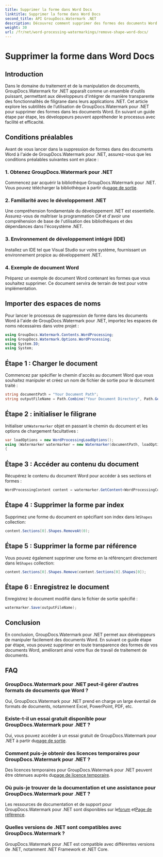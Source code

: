 ```yaml
---
title: Supprimer la forme dans Word Docs
linktitle: Supprimer la forme dans Word Docs
second_title: API GroupDocs.Watermark .NET
description: Découvrez comment supprimer des formes des documents Word à l’aide de GroupDocs.Watermark pour .NET. Manipulation de documents simple, efficace et puissante.
weight: 30
url: /fr/net/word-processing-watermarkings/remove-shape-word-docs/
---
```


# Supprimer la forme dans Word Docs

## Introduction
Dans le domaine du traitement et de la manipulation de documents, GroupDocs.Watermark for .NET apparaît comme un ensemble d'outils puissant, permettant aux développeurs d'intégrer de manière transparente des fonctionnalités de filigrane dans leurs applications .NET. Cet article explore les subtilités de l’utilisation de GroupDocs.Watermark pour .NET pour supprimer des formes dans les documents Word. En suivant un guide étape par étape, les développeurs peuvent appréhender le processus avec facilité et efficacité.
## Conditions préalables
Avant de vous lancer dans la suppression de formes dans des documents Word à l'aide de GroupDocs.Watermark pour .NET, assurez-vous que les conditions préalables suivantes sont en place :
### 1. Obtenez GroupDocs.Watermark pour .NET
 Commencez par acquérir la bibliothèque GroupDocs.Watermark pour .NET. Vous pouvez télécharger la bibliothèque à partir du[page de sortie](https://releases.groupdocs.com/Watermark/net/).
### 2. Familiarité avec le développement .NET
Une compréhension fondamentale du développement .NET est essentielle. Assurez-vous de maîtriser la programmation C# et d'avoir une compréhension de base de l'utilisation des bibliothèques et des dépendances dans l'écosystème .NET.
### 3. Environnement de développement intégré (IDE)
Installez un IDE tel que Visual Studio sur votre système, fournissant un environnement propice au développement .NET. 
### 4. Exemple de document Word
Préparez un exemple de document Word contenant les formes que vous souhaitez supprimer. Ce document servira de terrain de test pour votre implémentation.

## Importer des espaces de noms
Pour lancer le processus de suppression de forme dans les documents Word à l'aide de GroupDocs.Watermark pour .NET, importez les espaces de noms nécessaires dans votre projet :
```csharp
using GroupDocs.Watermark.Contents.WordProcessing;
using GroupDocs.Watermark.Options.WordProcessing;
using System.IO;
using System;
```
## Étape 1 : Charger le document
Commencez par spécifier le chemin d'accès au document Word que vous souhaitez manipuler et créez un nom de fichier de sortie pour le document traité :
```csharp
string documentPath = "Your Document Path";
string outputFileName = Path.Combine("Your Document Directory", Path.GetFileName(documentPath));
```
## Étape 2 : initialiser le filigrane
 Initialiser un`Watermarker` objet en passant le chemin du document et les options de chargement facultatives :
```csharp
var loadOptions = new WordProcessingLoadOptions();
using (Watermarker watermarker = new Watermarker(documentPath, loadOptions))
{
```
## Étape 3 : Accéder au contenu du document
Récupérez le contenu du document Word pour accéder à ses sections et formes :
```csharp
WordProcessingContent content = watermarker.GetContent<WordProcessingContent>();
```
## Étape 4 : Supprimer la forme par index
 Supprimez une forme du document en spécifiant son index dans le`Shapes` collection:
```csharp
content.Sections[0].Shapes.RemoveAt(0);
```
## Étape 5 : Supprimer la forme par référence
 Vous pouvez également supprimer une forme en la référençant directement dans le`Shapes` collection:
```csharp
content.Sections[0].Shapes.Remove(content.Sections[0].Shapes[0]);
```
## Étape 6 : Enregistrez le document
Enregistrez le document modifié dans le fichier de sortie spécifié :
```csharp
watermarker.Save(outputFileName);
```

## Conclusion
En conclusion, GroupDocs.Watermark pour .NET permet aux développeurs de manipuler facilement des documents Word. En suivant ce guide étape par étape, vous pouvez supprimer en toute transparence des formes de vos documents Word, améliorant ainsi votre flux de travail de traitement de documents.
## FAQ
### GroupDocs.Watermark pour .NET peut-il gérer d’autres formats de documents que Word ?
Oui, GroupDocs.Watermark pour .NET prend en charge un large éventail de formats de documents, notamment Excel, PowerPoint, PDF, etc.
### Existe-t-il un essai gratuit disponible pour GroupDocs.Watermark pour .NET ?
 Oui, vous pouvez accéder à un essai gratuit de GroupDocs.Watermark pour .NET à partir du[page de sortie](https://releases.groupdocs.com/).
### Comment puis-je obtenir des licences temporaires pour GroupDocs.Watermark pour .NET ?
 Des licences temporaires pour GroupDocs.Watermark pour .NET peuvent être obtenues auprès du[page de licence temporaire](https://purchase.groupdocs.com/temporary-license/).
### Où puis-je trouver de la documentation et une assistance pour GroupDocs.Watermark pour .NET ?
 Les ressources de documentation et de support pour GroupDocs.Watermark pour .NET sont disponibles sur le[forum](https://forum.groupdocs.com/c/watermark/19) et[Page de référence](https://tutorials.groupdocs.com/Watermark/net/).
### Quelles versions de .NET sont compatibles avec GroupDocs.Watermark ?
GroupDocs.Watermark pour .NET est compatible avec différentes versions de .NET, notamment .NET Framework et .NET Core.